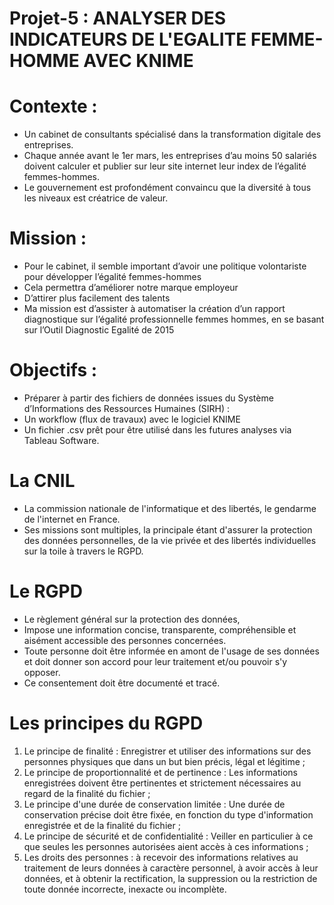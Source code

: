 # Projet-5 : ANALYSER DES INDICATEURS DE L'EGALITE FEMME-HOMME AVEC KNIME

# Contexte :

- Un cabinet de consultants spécialisé dans la transformation digitale des entreprises.
- Chaque année avant le 1er mars, les entreprises d’au moins 50 salariés doivent calculer et publier sur leur site internet leur index de l’égalité femmes-hommes.
- Le gouvernement est profondément convaincu que la diversité à tous les niveaux est créatrice de valeur.

# Mission :

- Pour le cabinet, il semble important d’avoir une politique volontariste pour développer l’égalité femmes-hommes
- Cela permettra d’améliorer notre marque employeur 
- D’attirer plus facilement des talents 
- Ma mission est d’assister à automatiser la création d’un rapport diagnostique sur l’égalité professionnelle femmes hommes, en se basant sur l’Outil Diagnostic Egalité de 2015

 # Objectifs :
 
- Préparer à partir des fichiers de données issues du Système d’Informations des Ressources Humaines (SIRH) :
- Un workflow (flux de travaux) avec le logiciel KNIME 
- Un fichier .csv prêt pour être utilisé dans les futures analyses via Tableau Software.

# La CNIL

- La commission nationale de l'informatique et des libertés, le gendarme de l'internet en France. 
- Ses missions sont multiples, la principale étant d'assurer la protection des données personnelles, de la vie privée et des libertés individuelles sur la toile à travers le RGPD.

# Le RGPD

- Le règlement général sur la protection des données,
- Impose une information concise, transparente, compréhensible et aisément accessible des personnes concernées. 
- Toute personne doit être informée en amont de l'usage de ses données et doit donner son accord pour leur traitement et/ou pouvoir s'y opposer. 
- Ce consentement doit être documenté et tracé.

# Les principes du RGPD

1.	Le principe de finalité : Enregistrer et utiliser des informations sur des personnes physiques que dans un but bien précis, légal et légitime ;
2.	Le principe de proportionnalité et de pertinence : Les informations enregistrées doivent être pertinentes et strictement nécessaires au regard de la finalité du fichier ;
3.	Le principe d'une durée de conservation limitée : Une durée de conservation précise doit être fixée, en fonction du type d'information enregistrée et de la finalité du fichier ; 
4.	Le principe de sécurité et de confidentialité : Veiller en particulier à ce que seules les personnes autorisées aient accès à ces informations ;
5.	Les droits des personnes : à recevoir des informations relatives au traitement de leurs données à caractère personnel, à avoir accès à leur données, et à obtenir la rectification, la suppression ou la restriction de toute donnée incorrecte, inexacte ou incomplète.
